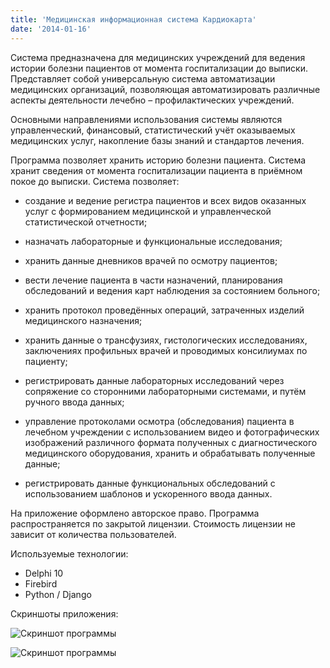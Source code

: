 ```yaml
---
title: 'Медицинская информационная система Кардиокарта'
date: '2014-01-16'
---
```


Система предназначена для медицинских учреждений для ведения истории болезни пациентов от момента госпитализации до выписки. Представляет собой универсальную система автоматизации медицинских организаций, позволяющая автоматизировать различные аспекты деятельности лечебно – профилактических учреждений.

Основными направлениями использования системы являются управленческий, финансовый, статистический учёт оказываемых медицинских услуг, накопление базы знаний и стандартов лечения.


Программа позволяет хранить историю болезни пациента. Система хранит сведения от момента госпитализации пациента в приёмном покое до выписки. Система позволяет:

- создание и ведение регистра пациентов и всех видов оказанных услуг с формированием медицинской и управленческой статистической отчетности;

- назначать лабораторные и функциональные исследования;

- хранить данные дневников врачей по осмотру пациентов;

- вести лечение пациента в части назначений, планирования обследований и ведения карт наблюдения за состоянием больного;

- хранить протокол проведённых операций, затраченных изделий медицинского назначения;

- хранить данные о трансфузиях, гистологических исследованиях, заключениях профильных врачей и проводимых консилиумах по пациенту;

- регистрировать данные лабораторных исследований через сопряжение со сторонними лабораторными системами, и путём ручного ввода данных;

- управление протоколами осмотра (обследования) пациента в лечебном учреждении с использованием видео и фотографических изображений различного формата полученных с диагностического медицинского оборудования, хранить и обрабатывать полученные данные;

- регистрировать данные функциональных обследований с использованием шаблонов и ускоренного ввода данных.

На приложение оформлено авторское право. Программа распространяется по закрытой лицензии. Стоимость лицензии не зависит от количества пользователей. 

Используемые технологии:

- Delphi 10
- Firebird
- Python / Django

Скриншоты приложения:

![Скриншот программы](/images/cardiocard_logo.png)

![Скриншот программы](/images/cardiocard_2_logo.png)
